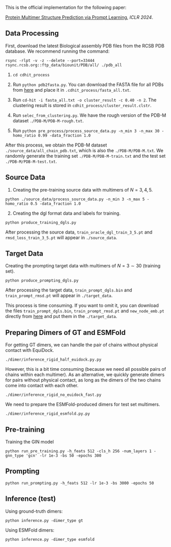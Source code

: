 This is the official implementation for the following paper:

[Protein Multimer Structure Prediction via Prompt Learning](https://arxiv.org/abs/2402.18813), *ICLR 2024*.


## Data Processing
First, download the latest Biological assembly PDB files from the RCSB PDB database. We recommend running the command:

```angular2html
rsync -rlpt -v -z --delete --port=33444 rsync.rcsb.org::ftp_data/biounit/PDB/all/ ./pdb_all
```

1. ```cd cdhit_process```

2. Run ```python pdb2fasta.py```. You can download the FASTA file for all PDBs from [here](https://drive.google.com/file/d/1AbpgTIU2tZen9O90ScfxAQMnmMoi9HGe/view?usp=drive_link) and place it in ```.cdhit_process/fasta_all.txt```.

3. Run ```cd-hit -i fasta_all.txt -o cluster_result -c 0.40 -n 2```. The clustering result is stored in ```cdhit_process/cluster_result.clstr```.

4. Run ```selec_from_clustering.py```. We have the rough version of the PDB-M dataset ```./PDB-M/PDB-M-rough.txt```.

5. Run ```python pre_process/process_source_data.py -n_min 3 -n_max 30 -homo_ratio 0.99 -data_fraction 1.0```

After this process, we obtain the PDB-M dataset ```./source_data/all_chain_pdb.txt```, which is also the ```./PDB-M/PDB-M.txt```. We randomly generate the training set ```./PDB-M/PDB-M-train.txt``` and the test set ```./PDB-M/PDB-M-test.txt```.

## Source Data
1. Creating the pre-training source data with multimers of $N=3, 4, 5$.
```angular2html
python ./source_data/process_source_data.py -n_min 3 -n_max 5 -homo_ratio 0.5 -data_fraction 1.0
```

2. Creating the dgl format data and labels for training.

```angular2html
python produce_training_dgls.py
```
After processing the source data, ```train_oracle_dgl_train_3_5.pt``` and ```rmsd_loss_train_3_5.pt``` will appear in ```./source_data```.

## Target Data

Creating the prompting target data with multimers of $N=3\sim30$ (training set).

```angular2html
python produce_prompting_dgls.py
```
After processing the target data, ```train_prompt_dgls.bin``` and ```train_prompt_rmsd.pt``` will appear in ```./target_data```.

This process is time consuming. If you want to omit it, you can download the files ```train_prompt_dgls.bin```, ```train_prompt_rmsd.pt``` and ```new_node_emb.pt``` directly from [here](https://drive.google.com/drive/folders/12kQvZrnfO90qYEaFWz8s5U12QYYcXpK9?usp=drive_link) and put them in the ```./target_data```.

## Preparing Dimers of GT and ESMFold

For getting GT dimers, we can handle the pair of chains without physical contact with EquiDock. 

```angular2html
./dimer/inference_rigid_half_euidock.py.py
```

However, this is a bit time consuming (because we need all possible pairs of chains within each multimer). As an alternative, we quickly generate dimers for pairs without physical contact, as long as the dimers of the two chains come into contact with each other.

```angular2html
./dimer/inference_rigid_no_euidock_fast.py
```

We need to prepare the ESMFold-produced dimers for test set multimers.

```angular2html
./dimer/inference_rigid_esmfold.py.py
```
## Pre-training

Training the GIN model
```angular2html
python run_pre_training.py -h_feats 512 -cls_h 256 -num_layers 1 -gnn_type 'gcn' -lr 1e-3 -bs 50 -epochs 300
```

## Prompting
```angular2html
python run_prompting.py -h_feats 512 -lr 1e-3 -bs 3000 -epochs 50
```
## Inference (test)

Using ground-truth dimers:
```angular2html
python inference.py -dimer_type gt
```
Using ESMFold dimers:
```angular2html
python inference.py -dimer_type esmfold
```
